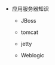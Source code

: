 * 应用服务器知识
            
    * JBoss
        
    * tomcat
        
    * jetty
        
    * Weblogic